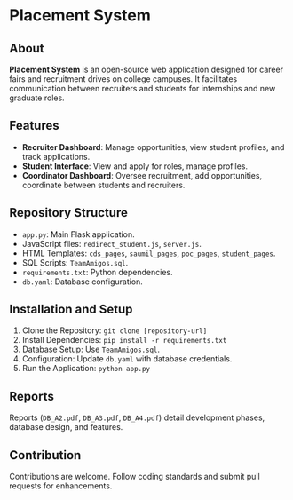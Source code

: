 # Placement System

## About
**Placement System** is an open-source web application designed for career fairs and recruitment drives on college campuses. It facilitates communication between recruiters and students for internships and new graduate roles.

## Features
- **Recruiter Dashboard**: Manage opportunities, view student profiles, and track applications.
- **Student Interface**: View and apply for roles, manage profiles.
- **Coordinator Dashboard**: Oversee recruitment, add opportunities, coordinate between students and recruiters.

## Repository Structure
- `app.py`: Main Flask application.
- JavaScript files: `redirect_student.js`, `server.js`.
- HTML Templates: `cds_pages`, `saumil_pages`, `poc_pages`, `student_pages`.
- SQL Scripts: `TeamAmigos.sql`.
- `requirements.txt`: Python dependencies.
- `db.yaml`: Database configuration.

## Installation and Setup
1. Clone the Repository: `git clone [repository-url]`
2. Install Dependencies: `pip install -r requirements.txt`
3. Database Setup: Use `TeamAmigos.sql`.
4. Configuration: Update `db.yaml` with database credentials.
5. Run the Application: `python app.py`

## Reports
Reports (`DB_A2.pdf`, `DB_A3.pdf`, `DB_A4.pdf`) detail development phases, database design, and features.

## Contribution
Contributions are welcome. Follow coding standards and submit pull requests for enhancements.
